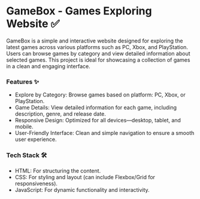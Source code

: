 # GameBox - Games Exploring Website ✅

GameBox is a simple and interactive website designed for exploring the latest games across various platforms such as PC, Xbox, and PlayStation. Users can browse games by category and view detailed information about selected games. This project is ideal for showcasing a collection of games in a clean and engaging interface.

<h3>Features ✨</h3>

- Explore by Category: Browse games based on platform: PC, Xbox, or PlayStation.
- Game Details: View detailed information for each game, including description, genre, and release date.
- Responsive Design: Optimized for all devices—desktop, tablet, and mobile.
- User-Friendly Interface: Clean and simple navigation to ensure a smooth user experience.

<h3>Tech Stack 🛠️</h3>

- HTML: For structuring the content.
- CSS: For styling and layout (can include Flexbox/Grid for responsiveness).
- JavaScript: For dynamic functionality and interactivity.
